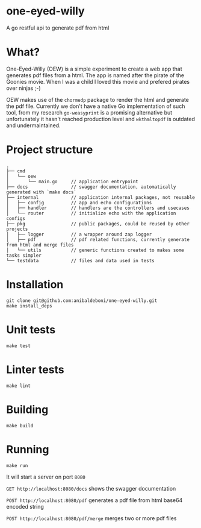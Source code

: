 # one-eyed-willy

A go restful api to generate pdf from html

# What?

One-Eyed-Willy (OEW) is a simple experiment to create a web app that generates pdf files from a html. The app is named after the pirate of the Goonies movie. When I was a child I loved this movie and prefered pirates over ninjas ;-)

OEW makes use of the `chormedp` package to render the html and generate the pdf file. Currently we don't have a native Go implementation of such tool, from my research `go-weasyprint` is a promising alternative but unfortunately it hasn't reached production level and `wkthmltopdf` is outdated and undermaintained.

# Project structure

```
.
├── cmd
│   └── oew
│       └── main.go     // application entrypoint
├── docs                // swagger documentation, automatically generated with `make docs`
├── internal            // application internal packages, not reusable
│   ├── config          // app and echo configurations
│   ├── handler         // handlers are the controllers and usecases
│   └── router          // initialize echo with the application configs
├── pkg                 // public packages, could be reused by other projects
│   ├── logger          // a wrapper around zap logger
│   ├── pdf             // pdf related functions, currently generate from html and merge files
│   └── utils           // generic functions created to makes some tasks simpler
└── testdata            // files and data used in tests
```

# Installation

```
git clone git@github.com:anibaldeboni/one-eyed-willy.git
make install_deps
```

# Unit tests

```
make test
```

# Linter tests

```
make lint
```

# Building

```
make build
```

# Running

```
make run
```

It will start a server on port `8080`

`GET http://localhost:8080/docs` shows the swagger documentation

`POST http://localhost:8080/pdf` generates a pdf file from html base64 encoded string

`POST http://localhost:8080/pdf/merge` merges two or more pdf files
